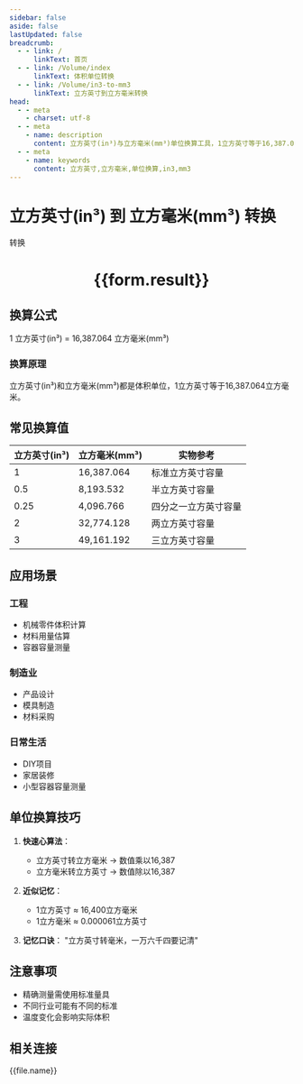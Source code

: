 ```yaml
---
sidebar: false
aside: false
lastUpdated: false
breadcrumb:
  - - link: /
      linkText: 首页
  - - link: /Volume/index
      linkText: 体积单位转换
  - - link: /Volume/in3-to-mm3
      linkText: 立方英寸到立方毫米转换
head:
  - - meta
    - charset: utf-8
  - - meta
    - name: description
      content: 立方英寸(in³)与立方毫米(mm³)单位换算工具，1立方英寸等于16,387.064立方毫米。
  - - meta
    - name: keywords
      content: 立方英寸,立方毫米,单位换算,in3,mm3
---
```


# 立方英寸(in³) 到 立方毫米(mm³) 转换

<script setup>
import { onMounted, reactive, inject ,ref  } from 'vue'
import { NButton,NForm ,NFormItem,NInput,NInputNumber,NSelect,NCard,useMessage ,NGrid ,NGi } from 'naive-ui'
import { defineClientComponent } from '极值vitepress'
import { Volume } from '../../files';

const convert = inject('convert')
const formRef = ref(null);
const rules = {
  number:{
    required: true,
    type: 'number',
    trigger: "blur"
  }
}
const form = reactive({
  number:null,
  result:'',
  title:'立方英寸(in³)到立方毫米(mm³)换算'
})

const convertHandler = (e) => {
  e.preventDefault();
  formRef.value?.validate((errors)=>{
    if (!errors) {
      form.result = `${form.number} in³ = ${convert(form.number).from('in3').to('mm3')} mm³`
    }
  })
}
</script>

<n-form size="large" :model="form" ref='formRef' :rules="rules">
  <n-form-item label="数值" path="number">
    <n-input-number size="large" style="width:100%" :min="0" v-model:value="form.number" placeholder="请输入立方英寸数值" />
  </n-form-item>
  <n-form-item>
    <n-button type="primary" style="width:100%" @click="convertHandler">转换</n-button>
  </n-form-item>
</n-form>
<n-card embedded :bordered="false" hoverable>
  <div style="text-align:center">
    <h1>{{form.result}}</h1>
  </div>
</n-card>

## 换算公式
1 立方英寸(in³) = 16,387.064 立方毫米(mm³)

### 换算原理
立方英寸(in³)和立方毫米(mm³)都是体积单位，1立方英寸等于16,387.064立方毫米。

## 常见换算值
| 立方英寸(in³) | 立方毫米(mm³) | 实物参考                 |
|--------------|--------------|--------------------------|
| 1            | 16,387.064   | 标准立方英寸容量          |
| 0.5          | 8,193.532    | 半立方英寸容量            |
| 0.25         | 4,096.766    | 四分之一立方英寸容量      |
| 2            | 32,774.128   | 两立方英寸容量            |
| 3            | 49,161.192   | 三立方英寸容量            |

## 应用场景
### 工程
- 机械零件体积计算
- 材料用量估算
- 容器容量测量

### 制造业
- 产品设计
- 模具制造
- 材料采购

### 日常生活
- DIY项目
- 家居装修
- 小型容器容量测量

## 单位换算技巧
1. **快速心算法**：
   - 立方英寸转立方毫米 → 数值乘以16,387
   - 立方毫米转立方英寸 → 数值除以16,387

2. **近似记忆**：
   - 1立方英寸 ≈ 16,400立方毫米
   - 1立方毫米 ≈ 0.000061立方英寸

3. **记忆口诀**：
   "立方英寸转毫米，一万六千四要记清"

## 注意事项
- 精确测量需使用标准量具
- 不同行业可能有不同的标准
- 温度变化会影响实际体积

## 相关连接
<n-grid x-gap="12" :cols="4">
  <n-gi v-for="(file, index) in Volume" :key="index">
    <n-button
      text
      tag="a"
      :href="file.path"
      type="primary"
    >
      {{file.name}}
    </n-button>
  </n-gi>
</n-grid>